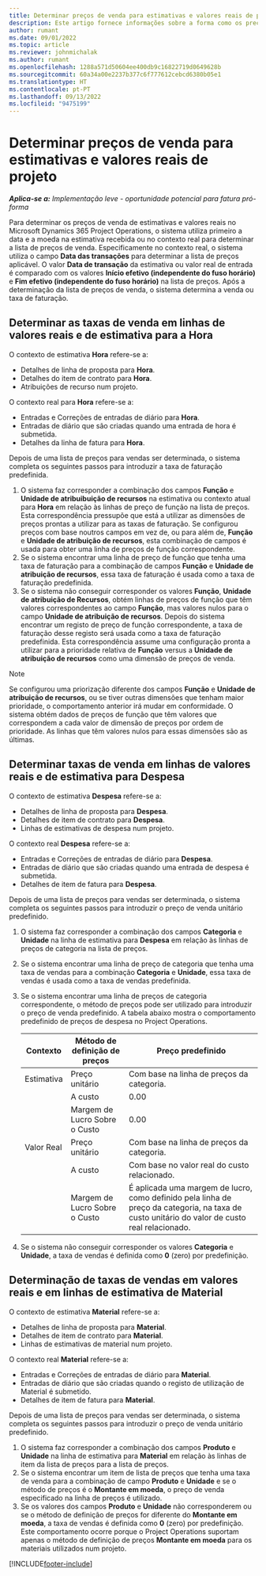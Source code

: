 ```yaml
---
title: Determinar preços de venda para estimativas e valores reais de projeto
description: Este artigo fornece informações sobre a forma como os preços de venda para estimativas e valores reais do projeto são determinados.
author: rumant
ms.date: 09/01/2022
ms.topic: article
ms.reviewer: johnmichalak
ms.author: rumant
ms.openlocfilehash: 1288a571d50604ee400db9c16822719d0649628b
ms.sourcegitcommit: 60a34a00e2237b377c6f777612cebcd6380b05e1
ms.translationtype: HT
ms.contentlocale: pt-PT
ms.lasthandoff: 09/13/2022
ms.locfileid: "9475199"
---
```

# <a name="determine-sales-prices-for-project-estimates-and-actuals"></a>Determinar preços de venda para estimativas e valores reais de projeto

_**Aplica-se a:** Implementação leve - oportunidade potencial para fatura pró-forma_

Para determinar os preços de venda de estimativas e valores reais no Microsoft Dynamics 365 Project Operations, o sistema utiliza primeiro a data e a moeda na estimativa recebida ou no contexto real para determinar a lista de preços de venda. Especificamente no contexto real, o sistema utiliza o campo **Data das transações** para determinar a lista de preços aplicável. O valor **Data de transação** da estimativa ou valor real de entrada é comparado com os valores **Início efetivo (independente do fuso horário)** e **Fim efetivo (independente do fuso horário)** na lista de preços. Após a determinação da lista de preços de venda, o sistema determina a venda ou taxa de faturação.

## <a name="determining-sales-rates-on-actual-and-estimate-lines-for-time"></a>Determinar as taxas de venda em linhas de valores reais e de estimativa para a Hora

O contexto de estimativa **Hora** refere-se a:

- Detalhes de linha de proposta para **Hora**.
- Detalhes do item de contrato para **Hora**.
- Atribuições de recurso num projeto.

O contexto real para **Hora** refere-se a:

- Entradas e Correções de entradas de diário para **Hora**.
- Entradas de diário que são criadas quando uma entrada de hora é submetida.
- Detalhes da linha de fatura para **Hora**. 

Depois de uma lista de preços para vendas ser determinada, o sistema completa os seguintes passos para introduzir a taxa de faturação predefinida.

1. O sistema faz corresponder a combinação dos campos **Função** e **Unidade de atribuibuição de recursos** na estimativa ou contexto atual para **Hora** em relação às linhas de preço de função na lista de preços. Esta correspondência pressupõe que está a utilizar as dimensões de preços prontas a utilizar para as taxas de faturação. Se configurou preços com base noutros campos em vez de, ou para além de, **Função** e **Unidade de atribuição de recursos**, esta combinação de campos é usada para obter uma linha de preços de função correspondente.
1. Se o sistema encontrar uma linha de preço de função que tenha uma taxa de faturação para a combinação de campos **Função** e **Unidade de atribuição de recursos**, essa taxa de faturação é usada como a taxa de faturação predefinida.
1. Se o sistema não conseguir corresponder os valores **Função**, **Unidade de atribuição de Recursos**, obtém linhas de preços de função que têm valores correspondentes ao campo **Função**, mas valores nulos para o campo **Unidade de atribuição de recursos**. Depois do sistema encontrar um registo de preço de função correspondente, a taxa de faturação desse registo será usada como a taxa de faturação predefinida. Esta correspondência assume uma configuração pronta a utilizar para a prioridade relativa de **Função** versus a **Unidade de atribuição de recursos** como uma dimensão de preços de venda.

> [!NOTE]
> Se configurou uma priorização diferente dos campos **Função** e **Unidade de atribuição de recursos**, ou se tiver outras dimensões que tenham maior prioridade, o comportamento anterior irá mudar em conformidade. O sistema obtém dados de preços de função que têm valores que correspondem a cada valor de dimensão de preços por ordem de prioridade. As linhas que têm valores nulos para essas dimensões são as últimas.

## <a name="determining-sales-rates-on-actual-and-estimate-lines-for-expense"></a>Determinar taxas de venda em linhas de valores reais e de estimativa para Despesa

O contexto de estimativa **Despesa** refere-se a:

- Detalhes de linha de proposta para **Despesa**.
- Detalhes de item de contrato para **Despesa**.
- Linhas de estimativas de despesa num projeto.

O contexto real **Despesa** refere-se a:

- Entradas e Correções de entradas de diário para **Despesa**.
- Entradas de diário que são criadas quando uma entrada de despesa é submetida.
- Detalhes de item de fatura para **Despesa**. 

Depois de uma lista de preços para vendas ser determinada, o sistema completa os seguintes passos para introduzir o preço de venda unitário predefinido.

1. O sistema faz corresponder a combinação dos campos **Categoria** e **Unidade** na linha de estimativa para **Despesa** em relação às linhas de preços de categoria na lista de preços.
1. Se o sistema encontrar uma linha de preço de categoria que tenha uma taxa de vendas para a combinação **Categoria** e **Unidade**, essa taxa de vendas é usada como a taxa de vendas predefinida.
1. Se o sistema encontrar uma linha de preços de categoria correspondente, o método de preços pode ser utilizado para introduzir o preço de venda predefinido. A tabela abaixo mostra o comportamento predefinido de preços de despesa no Project Operations.

    | Contexto | Método de definição de preços | Preço predefinido |
    | --- | --- | --- |
    | Estimativa | Preço unitário | Com base na linha de preços da categoria. |
    |        | A custo | 0.00 |
    |        | Margem de Lucro Sobre o Custo | 0.00 |
    | Valor Real | Preço unitário | Com base na linha de preços da categoria. |
    |        | A custo | Com base no valor real do custo relacionado. |
    |        | Margem de Lucro Sobre o Custo | É aplicada uma margem de lucro, como definido pela linha de preço da categoria, na taxa de custo unitário do valor de custo real relacionado. |

1. Se o sistema não conseguir corresponder os valores **Categoria** e **Unidade**, a taxa de vendas é definida como **0** (zero) por predefinição.

## <a name="determining-sales-rates-on-actual-and-estimate-lines-for-material"></a>Determinação de taxas de vendas em valores reais e em linhas de estimativa de Material

O contexto de estimativa **Material** refere-se a:

- Detalhes de linha de proposta para **Material**.
- Detalhes de item de contrato para **Material**.
- Linhas de estimativas de material num projeto.

O contexto real **Material** refere-se a:

- Entradas e Correções de entradas de diário para **Material**.
- Entradas de diário que são criadas quando o registo de utilização de Material é submetido.
- Detalhes de item de fatura para **Material**. 

Depois de uma lista de preços para vendas ser determinada, o sistema completa os seguintes passos para introduzir o preço de venda unitário predefinido.

1. O sistema faz corresponder a combinação dos campos **Produto** e **Unidade** na linha de estimativa para **Material** em relação às linhas de item da lista de preços para a lista de preços.
1. Se o sistema encontrar um item de lista de preços que tenha uma taxa de venda para a combinação de campo **Produto** e **Unidade** e se o método de preços é o **Montante em moeda**, o preço de venda especificado na linha de preços é utilizado. 
1. Se os valores dos campos **Produto** e **Unidade** não corresponderem ou se o método de definição de preços for diferente do **Montante em moeda**, a taxa de vendas é definida como **0** (zero) por predefinição. Este comportamento ocorre porque o Project Operations suportam apenas o método de definição de preços **Montante em moeda** para os materiais utilizados num projeto.

[!INCLUDE[footer-include](../../includes/footer-banner.md)]
